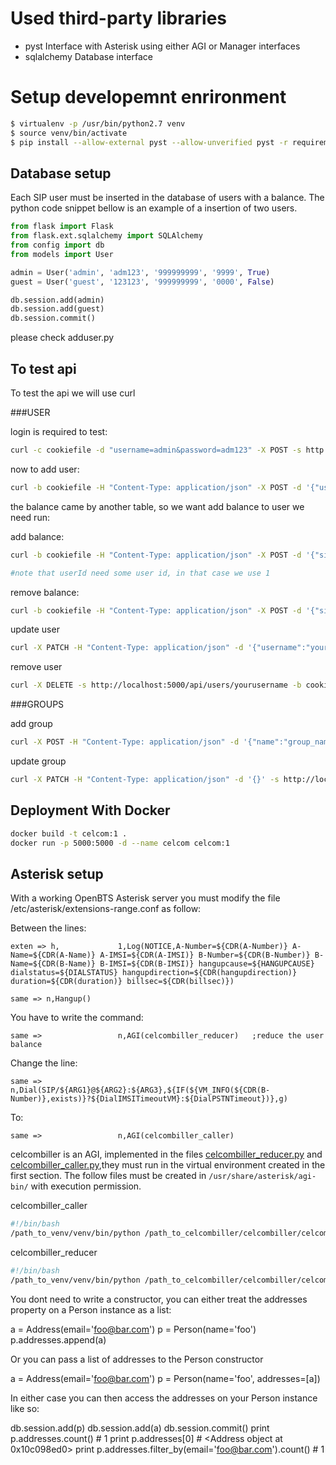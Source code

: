 # Used third-party libraries

* pyst
  Interface with Asterisk using either AGI or Manager interfaces
* sqlalchemy
  Database interface

# Setup developemnt enrironment

```bash
$ virtualenv -p /usr/bin/python2.7 venv
$ source venv/bin/activate
$ pip install --allow-external pyst --allow-unverified pyst -r requirements.txt
```

## Database setup

Each SIP user must be inserted in the database of users with a balance. The python code snippet bellow is an example of a insertion of two users.

```python
from flask import Flask
from flask.ext.sqlalchemy import SQLAlchemy
from config import db
from models import User

admin = User('admin', 'adm123', '999999999', '9999', True)
guest = User('guest', '123123', '999999999', '0000', False)

db.session.add(admin)
db.session.add(guest)
db.session.commit()
```

please check adduser.py



## To test api

To test the api we will use curl

###USER

login is required to test:

```bash
curl -c cookiefile -d "username=admin&password=adm123" -X POST -s http://localhost:5000/login
```

now to add user:

```bash
curl -b cookiefile -H "Content-Type: application/json" -X POST -d '{"username":"yourusername","password":"yourpassword","clid":"999999999","imsi":"12345678900" "admin":'false'}' -s http://localhost:5000/api/users
```

the balance came by another table, so we want add balance to user we need run:

add balance:

```bash
curl -b cookiefile -H "Content-Type: application/json" -X POST -d '{"signal":"+", "type_":"increase", "value": "1000", "userId":1}' -s http://localhost:5000/api/balance

#note that userId need some user id, in that case we use 1
```

remove balance:

```bash
curl -b cookiefile -H "Content-Type: application/json" -X POST -d '{"signal":"+", "type_":"increase", "value": "1000", "userId":1}' -s http://localhost:5000/api/balance
```

update user

```bash
curl -X PATCH -H "Content-Type: application/json" -d '{"username":"yournewusername","password":"yournewpassowrd"}' -s http://localhost:5000/api/users/youroldusername -b cookiefile
```

remove user

```bash
curl -X DELETE -s http://localhost:5000/api/users/yourusername -b cookiefile
```

###GROUPS

add group

```bash
curl -X POST -H "Content-Type: application/json" -d '{"name":"group_name","day":1, "month":1, "year":3000, "count":10, "users":[id_]}' -s http://localhost:5000/api/groups
```

update group

```bash
curl -X PATCH -H "Content-Type: application/json" -d '{}' -s http://localost:5000/api/groups/group_name
```

## Deployment With Docker

```bash
docker build -t celcom:1 .
docker run -p 5000:5000 -d --name celcom celcom:1
```

## Asterisk setup

With a working OpenBTS  Asterisk server you must modify the file /etc/asterisk/extensions-range.conf as follow:

Between the lines:

```
exten => h,             1,Log(NOTICE,A-Number=${CDR(A-Number)} A-Name=${CDR(A-Name)} A-IMSI=${CDR(A-IMSI)} B-Number=${CDR(B-Number)} B-Name=${CDR(B-Name)} B-IMSI=${CDR(B-IMSI)} hangupcause=${HANGUPCAUSE} dialstatus=${DIALSTATUS} hangupdirection=${CDR(hangupdirection)} duration=${CDR(duration)} billsec=${CDR(billsec)})

same => n,Hangup()
```

You have to write the command:

```
same =>                 n,AGI(celcombiller_reducer)   ;reduce the user balance

```


Change the line:

```
same =>                        n,Dial(SIP/${ARG1}@${ARG2}:${ARG3},${IF(${VM_INFO(${CDR(B-Number)},exists)}?${DialIMSITimeoutVM}:${DialPSTNTimeout})},g)
```

To:

```
same =>                 n,AGI(celcombiller_caller)
```



celcombiller is an AGI, implemented in the files  [celcombiller_reducer.py](celcombiller_reducer.py) and  [celcombiller_caller.py](celcombiller_caler.py),they must run in the virtual environment created in the first section. The follow files must be created in `/usr/share/asterisk/agi-bin/`  with execution permission.

celcombiller_caller
```bash
#!/bin/bash
/path_to_venv/venv/bin/python /path_to_celcombiller/celcombiller/celcombiller_caller.py
```

celcombiller_reducer
```bash
#!/bin/bash
/path_to_venv/venv/bin/python /path_to_celcombiller/celcombiller/celcombiller_reducer.py
```




You dont need to write a constructor, you can either treat the addresses property on a Person instance as a list:

a = Address(email='foo@bar.com')
p = Person(name='foo')
p.addresses.append(a)

Or you can pass a list of addresses to the Person constructor

a = Address(email='foo@bar.com')
p = Person(name='foo', addresses=[a])

In either case you can then access the addresses on your Person instance like so:

db.session.add(p)
db.session.add(a)
db.session.commit()
print p.addresses.count() # 1
print p.addresses[0] # <Address object at 0x10c098ed0>
print p.addresses.filter_by(email='foo@bar.com').count() # 1

